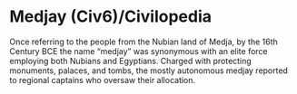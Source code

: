 # Medjay (Civ6)/Civilopedia

Once referring to the people from the Nubian land of Medja, by the 16th Century BCE the name “medjay” was synonymous with an elite force employing both Nubians and Egyptians. Charged with protecting monuments, palaces, and tombs, the mostly autonomous medjay reported to regional captains who oversaw their allocation.